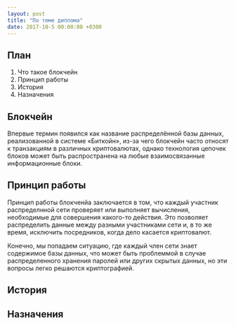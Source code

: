 ```yaml
---
layout: post
title: "По теме диплома"
date: 2017-10-5 00:00:00 +0300
---
```


План
----
1. Что такое блокчейн
2. Принцип работы
3. История
4. Назначения

Блокчейн
--------
Впервые термин появился как название распределённой базы данных, реализованной в системе «Биткойн», из-за чего блокчейн часто относят к транзакциям в различных криптовалютах, однако технология цепочек блоков может быть распространена на любые взаимосвязанные информационные блоки.

Принцип работы
--------------
Принцип работы блокченйа заключается в том, что каждый участник распределнной сети проверяет или выполняет вычисления, необходимые для совершения какого-то действия. Это позволяет распределить данные между разными участниками сети и, в то же время, исключить посредников, когда дело касается криптовалют.

Конечно, мы попадаем ситуацию, где каждый член сети знает содержимое базы данных, что может быть проблеммой в случае распределенного хранения паролей или других скрытых данных, но эти вопросы легко решаются криптографией.

История
-------

Назначения
----------
